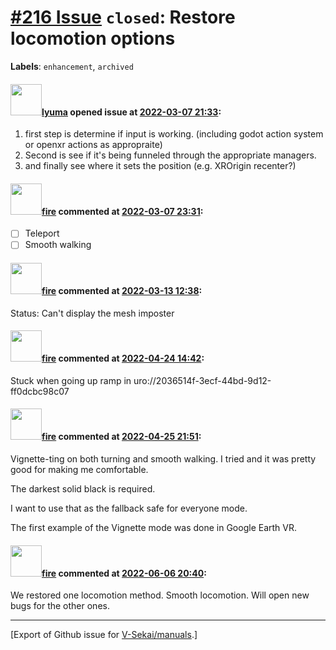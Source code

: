 # [\#216 Issue](https://github.com/V-Sekai/manuals/issues/216) `closed`: Restore locomotion options
**Labels**: `enhancement`, `archived`


#### <img src="https://avatars.githubusercontent.com/u/39946030?v=4" width="50">[lyuma](https://github.com/lyuma) opened issue at [2022-03-07 21:33](https://github.com/V-Sekai/manuals/issues/216):

1. first step is determine if input is working. (including godot action system or openxr actions as appropraite)
2. Second is see if it's being funneled through the appropriate managers.
3. and finally see where it sets the position (e.g. XROrigin recenter?)

#### <img src="https://avatars.githubusercontent.com/u/32321?u=c2e06a3d2b49a467aa907e54aa259516440267cc&v=4" width="50">[fire](https://github.com/fire) commented at [2022-03-07 23:31](https://github.com/V-Sekai/manuals/issues/216#issuecomment-1061249094):

- [ ] Teleport
- [ ] Smooth walking

#### <img src="https://avatars.githubusercontent.com/u/32321?u=c2e06a3d2b49a467aa907e54aa259516440267cc&v=4" width="50">[fire](https://github.com/fire) commented at [2022-03-13 12:38](https://github.com/V-Sekai/manuals/issues/216#issuecomment-1066092766):

Status: Can't display the mesh imposter

#### <img src="https://avatars.githubusercontent.com/u/32321?u=c2e06a3d2b49a467aa907e54aa259516440267cc&v=4" width="50">[fire](https://github.com/fire) commented at [2022-04-24 14:42](https://github.com/V-Sekai/manuals/issues/216#issuecomment-1107855324):

Stuck when going up ramp in uro://2036514f-3ecf-44bd-9d12-ff0dcbc98c07

#### <img src="https://avatars.githubusercontent.com/u/32321?u=c2e06a3d2b49a467aa907e54aa259516440267cc&v=4" width="50">[fire](https://github.com/fire) commented at [2022-04-25 21:51](https://github.com/V-Sekai/manuals/issues/216#issuecomment-1109076405):

Vignette-ting on both turning and smooth walking. I tried and it was pretty good for making me comfortable.

The darkest solid black is required.

I want to use that as the fallback safe for everyone mode.

The first example of the Vignette mode was done in Google Earth VR.

#### <img src="https://avatars.githubusercontent.com/u/32321?u=c2e06a3d2b49a467aa907e54aa259516440267cc&v=4" width="50">[fire](https://github.com/fire) commented at [2022-06-06 20:40](https://github.com/V-Sekai/manuals/issues/216#issuecomment-1147903612):

We restored one locomotion method. Smooth locomotion. Will open new bugs for the other ones.


-------------------------------------------------------------------------------



[Export of Github issue for [V-Sekai/manuals](https://github.com/V-Sekai/manuals).]
